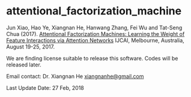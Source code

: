 # attentional_factorization_machine

Jun Xiao, Hao Ye, Xiangnan He, Hanwang Zhang, Fei Wu and Tat-Seng Chua (2017). [Attentional Factorization Machines: Learning the Weight of Feature Interactions via Attention Networks](http://www.comp.nus.edu.sg/~xiangnan/papers/ijcai17-afm.pdf) IJCAI, Melbourne, Australia, August 19-25, 2017.

We are finding license suitable to release this software. Codes will be released later. 

Email contact: Dr. Xiangnan He <xiangnanhe@gmail.com>

Last Update Date: 27 Feb, 2018
